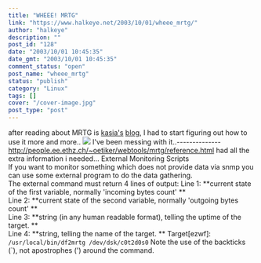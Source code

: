 ```yaml
---
title: "WHEEE! MRTG"
link: "https://www.halkeye.net/2003/10/01/wheee_mrtg/"
author: "halkeye"
description: ""
post_id: "128"
date: "2003/10/01 10:45:35"
date_gmt: "2003/10/01 10:45:35"
comment_status: "open"
post_name: "wheee_mrtg"
status: "publish"
category: "Linux"
tags: []
cover: "/cover-image.jpg"
post_type: "post"
---
```


after reading about MRTG is [kasia's](http://www.unix-girl.com) [blog](http://www.unix-girl.com/blog/archives/001134.html), I had to start figuring out how to use it more and more.. ![](http://www.halkeye.net/mrtg/memory-day.png) I've been messing with it..--------------  
http://people.ee.ethz.ch/~oetiker/webtools/mrtg/reference.html had all the extra information i needed... External Monitoring Scripts  
If you want to monitor something which does not provide data via snmp you can use some external program to do the data gathering.   
The external command must return 4 lines of output: Line 1: **current state of the first variable, normally 'incoming bytes count' **  
Line 2: **current state of the second variable, normally 'outgoing bytes count' **  
Line 3: **string (in any human readable format), telling the uptime of the target. **  
Line 4: **string, telling the name of the target. ** Target[ezwf]: `/usr/local/bin/df2mrtg /dev/dsk/c0t2d0s0` Note the use of the backticks (`), not apostrophes (') around the command.